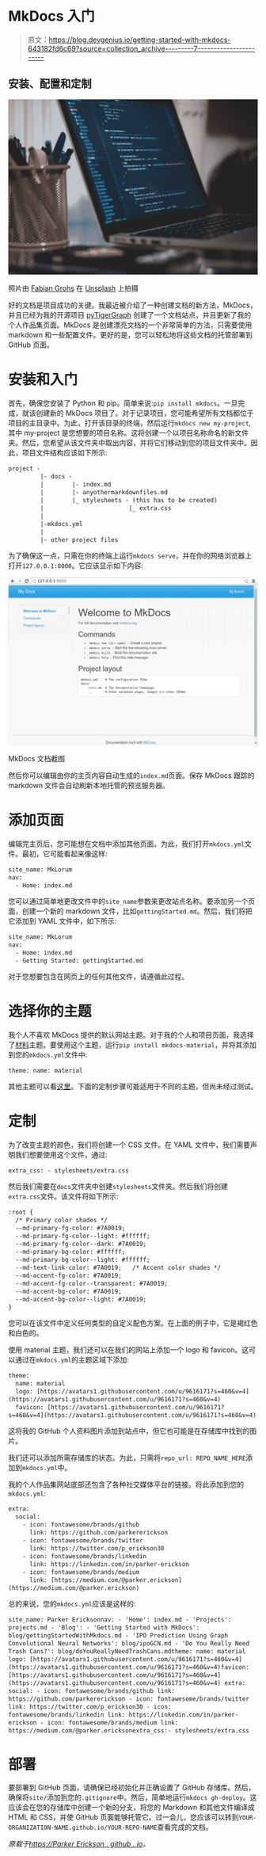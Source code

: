 # MkDocs 入门

> 原文：<https://blog.devgenius.io/getting-started-with-mkdocs-643182fd6c69?source=collection_archive---------7----------------------->

## 安装、配置和定制

![](img/715a7795f82bf1e26200fded1d154063.png)

照片由 [Fabian Grohs](https://unsplash.com/@grohsfabian?utm_source=medium&utm_medium=referral) 在 [Unsplash](https://unsplash.com?utm_source=medium&utm_medium=referral) 上拍摄

好的文档是项目成功的关键。我最近被介绍了一种创建文档的新方法，MkDocs，并且已经为我的开源项目 [pyTigerGraph](https://parkererickson.github.io/pyTigerGraph/) 创建了一个文档站点，并且更新了我的个人作品集页面。MkDocs 是创建漂亮文档的一个非常简单的方法，只需要使用 markdown 和一些配置文件。更好的是，您可以轻松地将这些文档的托管部署到 GitHub 页面。

# 安装和入门

首先，确保您安装了 Python 和 pip。简单来说:`pip install mkdocs`。一旦完成，就该创建新的 MkDocs 项目了。对于记录项目，您可能希望所有文档都位于项目的主目录中。为此，打开该目录的终端，然后运行`mkdocs new my-project`,其中 my-project 是您想要的项目名称。这将创建一个以项目名称命名的新文件夹。然后，您希望从该文件夹中取出内容，并将它们移动到您的项目文件夹中。因此，项目文件结构应该如下所示:

```
project - 
         |- docs - 
         |        |- index.md 
         |        |- anyothermarkdownfiles.md 
         |        |_ stylesheets - (this has to be created) 
         |                        |_ extra.css 
         | 
         |-mkdocs.yml 
         | 
         |- other project files
```

为了确保这一点，只需在你的终端上运行`mkdocs serve`，并在你的网络浏览器上打开`127.0.0.1:8000`。它应该显示如下内容:

![](img/6f88b7a809caa631217ec8c2b8eef934.png)

MkDocs 文档截图

然后你可以编辑由你的主页内容自动生成的`index.md`页面。保存 MkDocs 跟踪的 markdown 文件会自动刷新本地托管的预览服务器。

# 添加页面

编辑完主页后，您可能想在文档中添加其他页面。为此，我们打开`mkdocs.yml`文件。最初，它可能看起来像这样:

```
site_name: MkLorum 
nav: 
  - Home: index.md
```

您可以通过简单地更改文件中的`site_name`参数来更改站点名称。要添加另一个页面，创建一个新的 markdown 文件，比如`gettingStarted.md`。然后，我们将把它添加到 YAML 文件中，如下所示:

```
site_name: MkLorum 
nav: 
  - Home: index.md 
  - Getting Started: gettingStarted.md
```

对于您想要包含在网页上的任何其他文件，请遵循此过程。

# 选择你的主题

我个人不喜欢 MkDocs 提供的默认网站主题。对于我的个人和项目页面，我选择了[材料](https://squidfunk.github.io/mkdocs-material/)主题。要使用这个主题，运行`pip install mkdocs-material`，并将其添加到您的`mkdocs.yml`文件中:

```
theme: name: material
```

其他主题可以看[这里](https://github.com/mkdocs/mkdocs/wiki/MkDocs-Themes)。下面的定制步骤可能适用于不同的主题，但尚未经过测试。

# 定制

为了改变主题的颜色，我们将创建一个 CSS 文件。在 YAML 文件中，我们需要声明我们想要使用这个文件，通过:

```
extra_css: - stylesheets/extra.css
```

然后我们需要在`docs`文件夹中创建`stylesheets`文件夹。然后我们将创建`extra.css`文件。该文件将如下所示:

```
:root { 
  /* Primary color shades */ 
  --md-primary-fg-color: #7A0019; 
  --md-primary-fg-color--light: #ffffff; 
  --md-primary-fg-color--dark: #7A0019; 
  --md-primary-bg-color: #ffffff; 
  --md-primary-bg-color--light: #ffffff; 
  --md-text-link-color: #7A0019;   /* Accent color shades */ 
  --md-accent-fg-color: #7A0019; 
  --md-accent-fg-color--transparent: #7A0019; 
  --md-accent-bg-color: #7A0019; 
  --md-accent-bg-color--light: #7A0019; 
}
```

您可以在该文件中定义任何类型的自定义配色方案。在上面的例子中，它是褐红色和白色的。

使用 material 主题，我们还可以在我们的网站上添加一个 logo 和 favicon。这可以通过在`mkdocs.yml`的主题区域下添加:

```
theme: 
  name: material 
  logo: [https://avatars1.githubusercontent.com/u/9616171?s=460&v=4](https://avatars1.githubusercontent.com/u/9616171?s=460&v=4)
  favicon: [https://avatars1.githubusercontent.com/u/9616171?s=460&v=4](https://avatars1.githubusercontent.com/u/9616171?s=460&v=4)
```

这将我的 GitHub 个人资料图片添加到站点中，但它也可能是在存储库中找到的图片。

我们还可以添加所需存储库的状态。为此，只需将`repo_url: REPO_NAME_HERE`添加到`mkdocs.yml`中。

我的个人作品集网站底部还包含了各种社交媒体平台的链接。将此添加到您的`mkdocs.yml`:

```
extra: 
  social: 
    - icon: fontawesome/brands/github 
      link: https://github.com/parkererickson 
    - icon: fontawesome/brands/twitter 
      link: https://twitter.com/p_erickson30 
    - icon: fontawesome/brands/linkedin 
      link: https://linkedin.com/in/parker-erickson 
    - icon: fontawesome/brands/medium 
      link: [https://medium.com/@parker.erickson](https://medium.com/@parker.erickson)
```

总的来说，您的`mkdocs.yml`应该是这样的:

```
site_name: Parker Ericksonnav: - 'Home': index.md - 'Projects': projects.md - 'Blog': - 'Getting Started with MkDocs': blog/gettingStartedWithMkdocs.md - 'IPO Prediction Using Graph Convolutional Neural Networks': blog/ipoGCN.md - 'Do You Really Need Trash Cans?': blog/doYouReallyNeedTrashCans.mdtheme: name: material logo: [https://avatars1.githubusercontent.com/u/9616171?s=460&v=4](https://avatars1.githubusercontent.com/u/9616171?s=460&v=4)favicon: [https://avatars1.githubusercontent.com/u/9616171?s=460&v=4](https://avatars1.githubusercontent.com/u/9616171?s=460&v=4) extra: social: - icon: fontawesome/brands/github link: https://github.com/parkererickson - icon: fontawesome/brands/twitter link: https://twitter.com/p_erickson30 - icon: fontawesome/brands/linkedin link: https://linkedin.com/in/parker-erickson - icon: fontawesome/brands/medium link: https://medium.com/@parker.ericksonextra_css:- stylesheets/extra.css
```

# 部署

要部署到 GitHub 页面，请确保已经初始化并正确设置了 GitHub 存储库。然后，确保将`site/`添加到您的`.gitignore`中。然后，简单地运行`mkdocs gh-deploy`。这应该会在您的存储库中创建一个新的分支，将您的 Markdown 和其他文件编译成 HTML 和 CSS，并使 GitHub 页面能够托管它。过一会儿，您应该可以转到`YOUR-ORGANIZATION-NAME.github.io/YOUR-REPO-NAME`查看完成的文档。

*原载于*[*https://Parker Erickson . github . io*](https://parkererickson.github.io/portfolio/blog/gettingStartedWithMkdocs/)*。*
